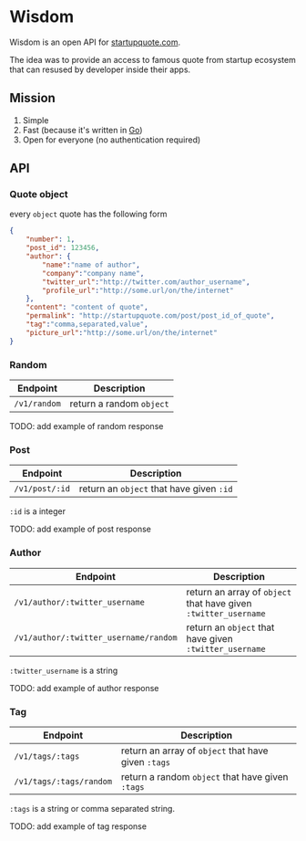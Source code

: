 # Wisdom

Wisdom is an open API for [startupquote.com](http://startupquote.com/).

The idea was to provide an access to famous quote from startup ecosystem 
that can resused by developer inside their apps.

## Mission

1. Simple
2. Fast (because it's written in [Go](http://golang.or))
3. Open for everyone (no authentication required)

## API

### Quote object
every `object` quote has the following form

```json
{
    "number": 1,
    "post_id": 123456,
    "author": {
        "name":"name of author",
        "company":"company name",
        "twitter_url":"http://twitter.com/author_username",
        "profile_url":"http://some.url/on/the/internet"
    },
    "content": "content of quote",
    "permalink": "http://startupquote.com/post/post_id_of_quote",
    "tag":"comma,separated,value",
    "picture_url":"http://some.url/on/the/internet"
}
```

### Random

| Endpoint  | Description |
| --------- | ------ |
| `/v1/random` | return a random `object`|

TODO: add example of random response


### Post

| Endpoint  | Description |
| --------- | ------ |
| `/v1/post/:id` | return an `object` that have given `:id`|

`:id` is a integer

TODO: add example of post response


### Author

| Endpoint  | Description |
| --------- | ------ |
| `/v1/author/:twitter_username` | return an array of `object` that have given `:twitter_username`|
| `/v1/author/:twitter_username/random` | return an `object` that have given `:twitter_username`|

`:twitter_username` is a string

TODO: add example of author response

### Tag

| Endpoint  | Description |
| --------- | ------ |
| `/v1/tags/:tags` | return an array of `object` that have given `:tags`|
| `/v1/tags/:tags/random` | return a random `object` that have given `:tags`|

`:tags` is a string or comma separated string.

TODO: add example of tag response
